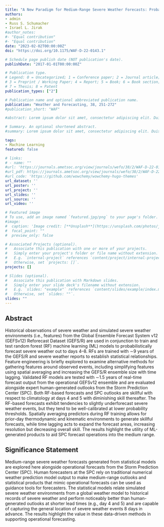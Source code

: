 ```yaml
---
title: "A New Paradigm for Medium-Range Severe Weather Forecasts: Probabilistic Random Forest–Based Predictions"
authors:
- admin
- Russ S. Schumacher
- Israel L. Jirak
#author_notes:
#- "Equal contribution"
#- "Equal contribution"
date: "2023-02-02T00:00:00Z"
doi: "https://doi.org/10.1175/WAF-D-22-0143.1"

# Schedule page publish date (NOT publication's date).
publishDate: "2017-01-01T00:00:00Z"

# Publication type.
# Legend: 0 = Uncategorized; 1 = Conference paper; 2 = Journal article;
# 3 = Preprint / Working Paper; 4 = Report; 5 = Book; 6 = Book section;
# 7 = Thesis; 8 = Patent
publication_types: ["2"]

# Publication name and optional abbreviated publication name.
publication: "Weather and Forecasting, 38, 251-272"
#publication_short: "WAF"

#abstract: Lorem ipsum dolor sit amet, consectetur adipiscing elit. Duis posuere tellus ac convallis placerat. Proin tincidunt magna sed ex sollicitudin condimentum. Sed ac faucibus dolor, scelerisque sollicitudin nisi. Cras purus urna, suscipit quis sapien eu, pulvinar tempor diam. Quisque risus orci, mollis id ante sit amet, gravida egestas nisl. Sed ac tempus magna. Proin in dui enim. Donec condimentum, sem id dapibus fringilla, tellus enim condimentum arcu, nec volutpat est felis vel metus. Vestibulum sit amet erat at nulla eleifend gravida.

# Summary. An optional shortened abstract.
#summary: Lorem ipsum dolor sit amet, consectetur adipiscing elit. Duis posuere tellus ac convallis placerat. Proin tincidunt magna sed ex sollicitudin condimentum.

tags:
- Machine Learning
featured: false

# links:
# - name: ""
#url: 'https://journals.ametsoc.org/view/journals/wefo/38/2/WAF-D-22-0143.1.xml'
#url_pdf: https://journals.ametsoc.org/view/journals/wefo/38/2/WAF-D-22-0143.1.xml
#url_code: 'https://github.com/wowchemy/wowchemy-hugo-themes'
url_dataset: ''
url_poster: ''
url_project: ''
url_slides: ''
url_source: ''
url_video: ''

# Featured image
# To use, add an image named `featured.jpg/png` to your page's folder. 
#image:
#  caption: 'Image credit: [**Unsplash**](https://unsplash.com/photos/jdD8gXaTZsc)'
#  focal_point: ""
#  preview_only: false

# Associated Projects (optional).
#   Associate this publication with one or more of your projects.
#   Simply enter your project's folder or file name without extension.
#   E.g. `internal-project` references `content/project/internal-project/index.md`.
#   Otherwise, set `projects: []`.
projects: []

# Slides (optional).
#   Associate this publication with Markdown slides.
#   Simply enter your slide deck's filename without extension.
#   E.g. `slides: "example"` references `content/slides/example/index.md`.
#   Otherwise, set `slides: ""`.
slides: ""
---
```

## Abstract
Historical observations of severe weather and simulated severe weather environments (i.e., features) from the Global Ensemble Forecast System v12 (GEFSv12) Reforecast Dataset (GEFS/R) are used in conjunction to train and test random forest (RF) machine learning (ML) models to probabilistically forecast severe weather out to days 4–8. RFs are trained with ∼9 years of the GEFS/R and severe weather reports to establish statistical relationships. Feature engineering is briefly explored to examine alternative methods for gathering features around observed events, including simplifying features using spatial averaging and increasing the GEFS/R ensemble size with time lagging. Validated RF models are tested with ∼1.5 years of real-time forecast output from the operational GEFSv12 ensemble and are evaluated alongside expert human-generated outlooks from the Storm Prediction Center (SPC). Both RF-based forecasts and SPC outlooks are skillful with respect to climatology at days 4 and 5 with diminishing skill thereafter. The RF-based forecasts exhibit tendencies to slightly underforecast severe weather events, but they tend to be well-calibrated at lower probability thresholds. Spatially averaging predictors during RF training allows for prior-day thermodynamic and kinematic environments to generate skillful forecasts, while time lagging acts to expand the forecast areas, increasing resolution but decreasing overall skill. The results highlight the utility of ML-generated products to aid SPC forecast operations into the medium range.

## Significance Statement
Medium-range severe weather forecasts generated from statistical models are explored here alongside operational forecasts from the Storm Prediction Center (SPC). Human forecasters at the SPC rely on traditional numerical weather prediction model output to make medium-range outlooks and statistical products that mimic operational forecasts can be used as guidance tools for forecasters. The statistical models relate simulated severe weather environments from a global weather model to historical records of severe weather and perform noticeably better than human-generated outlooks at shorter lead times (e.g., day 4 and 5) and are capable of capturing the general location of severe weather events 8 days in advance. The results highlight the value in these data-driven methods in supporting operational forecasting.